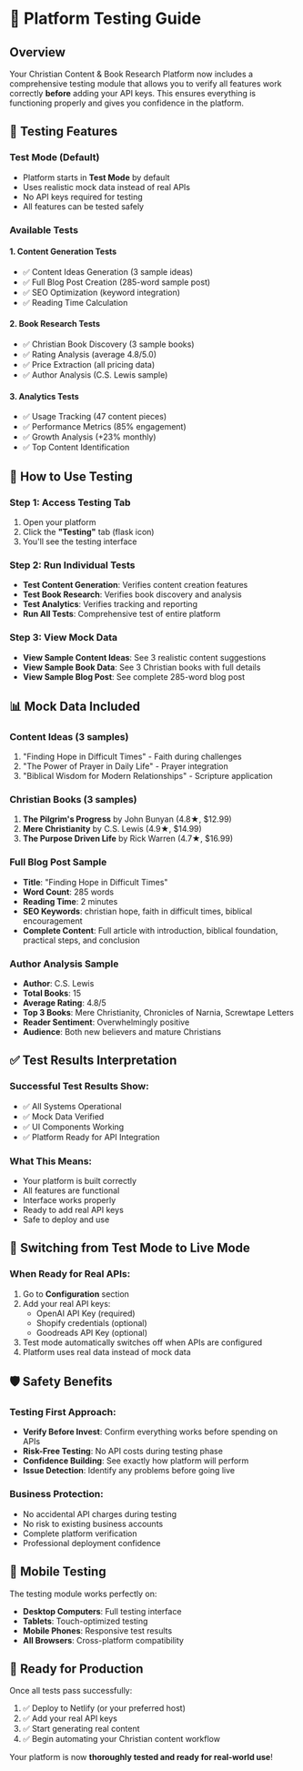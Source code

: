 # 🧪 Platform Testing Guide

## Overview
Your Christian Content & Book Research Platform now includes a comprehensive testing module that allows you to verify all features work correctly **before** adding your API keys. This ensures everything is functioning properly and gives you confidence in the platform.

## 🎯 Testing Features

### **Test Mode (Default)**
- Platform starts in **Test Mode** by default
- Uses realistic mock data instead of real APIs
- No API keys required for testing
- All features can be tested safely

### **Available Tests**

#### **1. Content Generation Tests**
- ✅ Content Ideas Generation (3 sample ideas)
- ✅ Full Blog Post Creation (285-word sample post)
- ✅ SEO Optimization (keyword integration)
- ✅ Reading Time Calculation

#### **2. Book Research Tests**
- ✅ Christian Book Discovery (3 sample books)
- ✅ Rating Analysis (average 4.8/5.0)
- ✅ Price Extraction (all pricing data)
- ✅ Author Analysis (C.S. Lewis sample)

#### **3. Analytics Tests**
- ✅ Usage Tracking (47 content pieces)
- ✅ Performance Metrics (85% engagement)
- ✅ Growth Analysis (+23% monthly)
- ✅ Top Content Identification

## 🚀 How to Use Testing

### **Step 1: Access Testing Tab**
1. Open your platform
2. Click the **"Testing"** tab (flask icon)
3. You'll see the testing interface

### **Step 2: Run Individual Tests**
- **Test Content Generation**: Verifies content creation features
- **Test Book Research**: Verifies book discovery and analysis
- **Test Analytics**: Verifies tracking and reporting
- **Run All Tests**: Comprehensive test of entire platform

### **Step 3: View Mock Data**
- **View Sample Content Ideas**: See 3 realistic content suggestions
- **View Sample Book Data**: See 3 Christian books with full details
- **View Sample Blog Post**: See complete 285-word blog post

## 📊 Mock Data Included

### **Content Ideas (3 samples)**
1. "Finding Hope in Difficult Times" - Faith during challenges
2. "The Power of Prayer in Daily Life" - Prayer integration
3. "Biblical Wisdom for Modern Relationships" - Scripture application

### **Christian Books (3 samples)**
1. **The Pilgrim's Progress** by John Bunyan (4.8★, $12.99)
2. **Mere Christianity** by C.S. Lewis (4.9★, $14.99)
3. **The Purpose Driven Life** by Rick Warren (4.7★, $16.99)

### **Full Blog Post Sample**
- **Title**: "Finding Hope in Difficult Times"
- **Word Count**: 285 words
- **Reading Time**: 2 minutes
- **SEO Keywords**: christian hope, faith in difficult times, biblical encouragement
- **Complete Content**: Full article with introduction, biblical foundation, practical steps, and conclusion

### **Author Analysis Sample**
- **Author**: C.S. Lewis
- **Total Books**: 15
- **Average Rating**: 4.8/5
- **Top 3 Books**: Mere Christianity, Chronicles of Narnia, Screwtape Letters
- **Reader Sentiment**: Overwhelmingly positive
- **Audience**: Both new believers and mature Christians

## ✅ Test Results Interpretation

### **Successful Test Results Show:**
- ✅ All Systems Operational
- ✅ Mock Data Verified
- ✅ UI Components Working
- ✅ Platform Ready for API Integration

### **What This Means:**
- Your platform is built correctly
- All features are functional
- Interface works properly
- Ready to add real API keys
- Safe to deploy and use

## 🔄 Switching from Test Mode to Live Mode

### **When Ready for Real APIs:**
1. Go to **Configuration** section
2. Add your real API keys:
   - OpenAI API Key (required)
   - Shopify credentials (optional)
   - Goodreads API Key (optional)
3. Test mode automatically switches off when APIs are configured
4. Platform uses real data instead of mock data

## 🛡️ Safety Benefits

### **Testing First Approach:**
- **Verify Before Invest**: Confirm everything works before spending on APIs
- **Risk-Free Testing**: No API costs during testing phase
- **Confidence Building**: See exactly how platform will perform
- **Issue Detection**: Identify any problems before going live

### **Business Protection:**
- No accidental API charges during testing
- No risk to existing business accounts
- Complete platform verification
- Professional deployment confidence

## 📱 Mobile Testing

The testing module works perfectly on:
- **Desktop Computers**: Full testing interface
- **Tablets**: Touch-optimized testing
- **Mobile Phones**: Responsive test results
- **All Browsers**: Cross-platform compatibility

## 🎉 Ready for Production

Once all tests pass successfully:
1. ✅ Deploy to Netlify (or your preferred host)
2. ✅ Add your real API keys
3. ✅ Start generating real content
4. ✅ Begin automating your Christian content workflow

Your platform is now **thoroughly tested and ready for real-world use**!